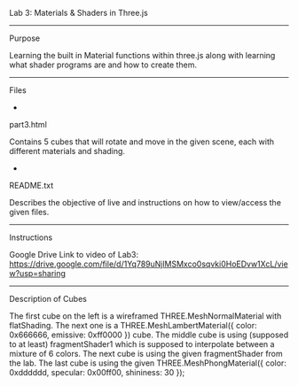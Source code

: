 Lab 3: Materials & Shaders in Three.js

-------------------
Purpose

Learning the built in Material functions within three.js along with learning what shader programs
are and how to create them.

-------------------
Files

-
part3.html

Contains 5 cubes that will rotate and move in the given scene, each with different materials and
shading.

-
README.txt

Describes the objective of live and instructions on how to view/access
the given files.

------------------
Instructions

Google Drive Link to video of Lab3:
https://drive.google.com/file/d/1Yq789uNjlMSMxco0sqvki0HoEDvw1XcL/view?usp=sharing

------------------
Description of Cubes

The first cube on the left is a wireframed THREE.MeshNormalMaterial with flatShading. 
The next one is a THREE.MeshLambertMaterial({ color: 0x666666, emissive: 0xff0000 }) cube.
The middle cube is using (supposed to at least) fragmentShader1 which is supposed to interpolate between a mixture of 6 colors.
The next cube is using the given fragmentShader from the lab.
The last cube is using the given THREE.MeshPhongMaterial({ color: 0xdddddd, specular: 0x00ff00, shininess: 30 });


